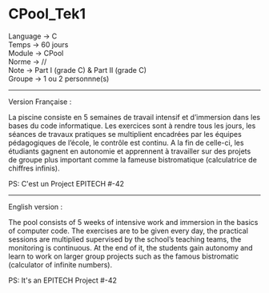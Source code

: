 # CPool_Tek1

Language -> C  
Temps -> 60 jours  
Module -> CPool  
Norme -> //  
Note -> Part I (grade C) & Part II (grade C)    
Groupe -> 1 ou 2 personnne(s)

------------------------------------------------------------------------------------------------------------------------------------------

Version Française : 

La piscine consiste en 5 semaines de travail intensif et d’immersion dans les bases du code informatique. Les exercices sont à rendre tous les jours, les séances de travaux pratiques se multiplient encadrées par les équipes pédagogiques de l’école, le contrôle est continu. A la fin de celle-ci, les étudiants gagnent en autonomie et apprennent à travailler sur des projets de groupe plus important comme la fameuse bistromatique (calculatrice de chiffres infinis).

PS: C'est un Project EPITECH #-42

------------------------------------------------------------------------------------------------------------------------------------------

English version : 

The pool consists of 5 weeks of intensive work and immersion in the basics of computer code. The exercises are to be given every day, the practical sessions are multiplied supervised by the school’s teaching teams, the monitoring is continuous. At the end of it, the students gain autonomy and learn to work on larger group projects such as the famous bistromatic (calculator of infinite numbers).

PS: It's an EPITECH Project #-42
